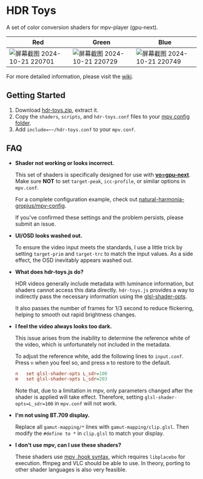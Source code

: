 # HDR Toys

A set of color conversion shaders for mpv-player (gpu-next).

| Red                                                                                                            | Green                                                                                                          | Blue                                                                                                           |
| -------------------------------------------------------------------------------------------------------------- | -------------------------------------------------------------------------------------------------------------- | -------------------------------------------------------------------------------------------------------------- |
| ![屏幕截图 2024-10-21 220701](https://github.com/user-attachments/assets/8fce1636-1a8f-49d5-88b5-6dfd2b8c3e9e) | ![屏幕截图 2024-10-21 220729](https://github.com/user-attachments/assets/e9d68096-aeb6-4dd0-8d2c-3c20aa201b94) | ![屏幕截图 2024-10-21 220749](https://github.com/user-attachments/assets/9078074b-be86-408d-9dcb-9dd171fdcac6) |


For more detailed information, please visit the [wiki](https://github.com/natural-harmonia-gropius/hdr-toys/wiki).

## Getting Started

1. Download [hdr-toys.zip](https://github.com/natural-harmonia-gropius/hdr-toys/archive/refs/heads/master.zip), extract it.
2. Copy the `shaders`, `scripts`, and `hdr-toys.conf` files to your [mpv config folder](https://mpv.io/manual/master/#configuration-files).
3. Add `include=~~/hdr-toys.conf` to your `mpv.conf`.

## FAQ

- **Shader not working or looks incorrect.**

  This set of shaders is specifically designed for use with [**vo=gpu-next**](https://mpv.io/manual/master/#video-output-drivers-gpu-next). Make sure **NOT** to set `target-peak`, `icc-profile`, or similar options in `mpv.conf`.

  For a complete configuration example, check out [natural-harmonia-gropius/mpv-config](https://github.com/natural-harmonia-gropius/mpv-config).

  If you've confirmed these settings and the problem persists, please submit an issue.

- **UI/OSD looks washed out.**

  To ensure the video input meets the standards, I use a little trick by setting `target-prim` and `target-trc` to match the input values. As a side effect, the OSD inevitably appears washed out.

- **What does hdr-toys.js do?**

  HDR videos generally include metadata with luminance information, but shaders cannot access this data directly. `hdr-toys.js` provides a way to indirectly pass the necessary information using the [glsl-shader-opts](https://mpv.io/manual/master/#options-glsl-shader-opts).

  It also passes the number of frames for 1/3 second to reduce flickering, helping to smooth out rapid brightness changes.

- **I feel the video always looks too dark.**

  This issue arises from the inability to determine the reference white of the video, which is unfortunately not included in the metadata.

  To adjust the reference white, add the following lines to `input.conf`. Press `n` when you feel so, and press `m` to restore to the default.

  ```ini
  n   set glsl-shader-opts L_sdr=100
  m   set glsl-shader-opts L_sdr=203
  ```

  Note that, due to a limitation in mpv, only parameters changed after the shader is applied will take effect. Therefore, setting `glsl-shader-opts=L_sdr=100` in `mpv.conf` will not work.

- **I'm not using BT.709 display.**

  Replace all `gamut-mapping/*` lines with `gamut-mapping/clip.glsl`. Then modify the `#define to *` in `clip.glsl` to match your display.

- **I don't use mpv, can I use these shaders?**

  These shaders use [mpv .hook syntax](https://libplacebo.org/custom-shaders/), which requires `libplacebo` for execution. ffmpeg and VLC should be able to use. In theory, porting to other shader languages is also very feasible.
